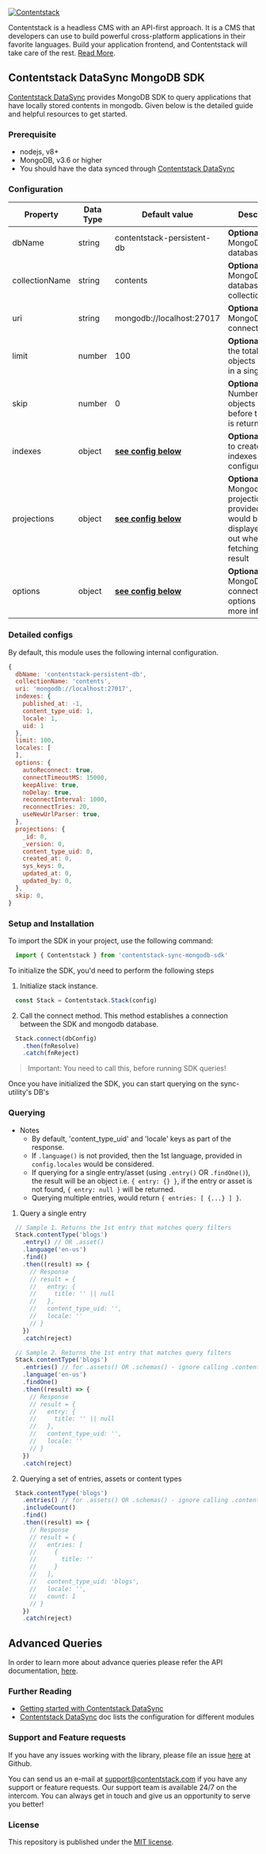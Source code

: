 [![Contentstack](https://www.contentstack.com/docs/static/images/contentstack.png)](https://www.contentstack.com/)

Contentstack is a headless CMS with an API-first approach. It is a CMS that developers can use to build powerful cross-platform applications in their favorite languages. Build your application frontend, and Contentstack will take care of the rest. [Read More](https://www.contentstack.com/).

## Contentstack DataSync MongoDB SDK

[Contentstack DataSync](https://www.contentstack.com/docs/guide/synchronization/contentstack-datasync) provides MongoDB SDK to query applications that have locally stored contents in mongodb. Given below is the detailed guide and helpful resources to get started.

### Prerequisite

- nodejs, v8+
- MongoDB, v3.6 or higher
- You should have the data synced through [Contentstack DataSync](https://www.contentstack.com/docs/guide/synchronization/contentstack-datasync) 

### Configuration

|Property|Data Type|Default value|Description|
|--|--|--|--|
|dbName|string|contentstack-persistent-db|**Optional** The MongoDB database name|
|collectionName|string|contents|**Optional** MongoDB database's collection name|
|uri|string|mongodb://localhost:27017 |**Optional.** The MongoDB connection URI|
|limit|number|100|**Optional.** Caps the total no of objects returned in a single call|
|skip|number|0|**Optional.** Number of objects skipped before the result is returned|
| indexes | object |**[see config below](https://github.com/contentstack/datasync-content-store-mongodb#detailed-configs)** |**Optional.** Option to create db indexes via configuration|
|projections|object|**[see config below](https://github.com/contentstack/datasync-content-store-mongodb#detailed-configs)** |**Optional.** Mongodb projections. Keys provided here would be displayed/filtered out when fetching the result|
|options|object|**[see config below](https://github.com/contentstack/datasync-content-store-mongodb#detailed-configs)** |**Optional.** MongoDB connection options [Ref.](http://mongodb.github.io/node-mongodb-native/3.1/api/MongoClient.html) for more info|

### Detailed configs

By default, this module uses the following internal configuration.

```js
{
  dbName: 'contentstack-persistent-db',
  collectionName: 'contents',
  uri: 'mongodb://localhost:27017',
  indexes: {
    published_at: -1,
    content_type_uid: 1,
    locale: 1,
    uid: 1
  },
  limit: 100,
  locales: [
  ],
  options: {
    autoReconnect: true,
    connectTimeoutMS: 15000,
    keepAlive: true,
    noDelay: true,
    reconnectInterval: 1000,
    reconnectTries: 20,
    useNewUrlParser: true,
  },
  projections: {
    _id: 0,
    _version: 0,
    content_type_uid: 0,
    created_at: 0,
    sys_keys: 0,
    updated_at: 0,
    updated_by: 0,
  },
  skip: 0,
}
```

### Setup and Installation

To import the SDK in your project, use the following command:
```js
  import { Contentstack } from 'contentstack-sync-mongodb-sdk'
```

To initialize the SDK, you'd need to perform the following steps

1. Initialize stack instance.
```js
  const Stack = Contentstack.Stack(config)
```

2. Call the connect method. This method establishes a connection between the SDK and mongodb database.
```js
  Stack.connect(dbConfig)
    .then(fnResolve)
    .catch(fnReject)
```
> Important: You need to call this, before running SDK queries!

Once you have initialized the SDK, you can start querying on the sync-utility's DB's

### Querying

- Notes
  - By default, 'content_type_uid' and 'locale' keys as part of the response.
  - If `.language()` is not provided, then the 1st language, provided in `config.locales` would be considered.
  - If querying for a single entry/asset (using `.entry()` OR `.findOne()`), the result will be an object i.e. `{ entry: {} }`, if the entry or asset is not found, `{ entry: null }` will be returned.
  - Querying multiple entries, would return `{ entries: [ {...} ] }`.


1. Query a single entry

```js
  // Sample 1. Returns the 1st entry that matches query filters
  Stack.contentType('blogs')
    .entry() // OR .asset()
    .language('en-us')
    .find()
    .then((result) => {
      // Response
      // result = {
      //   entry: {
      //     title: '' || null
      //   },
      //   content_type_uid: '',
      //   locale: ''
      // }
    })
    .catch(reject)

  // Sample 2. Returns the 1st entry that matches query filters
  Stack.contentType('blogs')
    .entries() // for .assets() OR .schemas() - ignore calling .contentType()
    .language('en-us')
    .findOne()
    .then((result) => {
      // Response
      // result = {
      //   entry: {
      //     title: '' || null
      //   },
      //   content_type_uid: '',
      //   locale: ''
      // }
    })
    .catch(reject)
```

2. Querying a set of entries, assets or content types
```js
  Stack.contentType('blogs')
    .entries() // for .assets() OR .schemas() - ignore calling .contentType()
    .includeCount()
    .find()
    .then((result) => {
      // Response
      // result = {
      //   entries: [
      //     {
      //       title: ''
      //     }
      //   ],
      //   content_type_uid: 'blogs',
      //   locale: '',
      //   count: 1
      // }
    })
    .catch(reject)
```

## Advanced Queries

In order to learn more about advance queries please refer the API documentation, [here](https://contentstack.github.io/datasync-mongodb-sdk/).

### Further Reading

- [Getting started with Contentstack DataSync](https://www.contentstack.com/docs/guide/synchronization/contentstack-datasync)    
- [Contentstack DataSync](https://www.contentstack.com/docs/guide/synchronization/contentstack-datasync/configuration-files-for-contentstack-datasync) doc lists the configuration for different modules

### Support and Feature requests

If you have any issues working with the library, please file an issue [here](https://github.com/contentstack/datasync-content-store-mongodb/issues) at Github.

You can send us an e-mail at [support@contentstack.com](mailto:support@contentstack.com) if you have any support or feature requests. Our support team is available 24/7 on the intercom. You can always get in touch and give us an opportunity to serve you better!

### License

This repository is published under the [MIT license](LICENSE).
